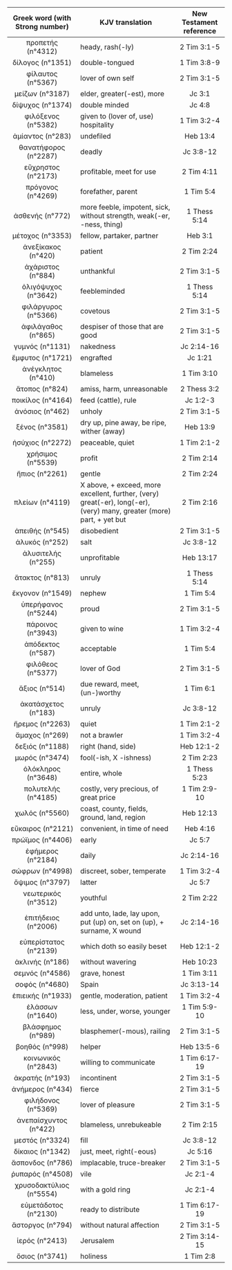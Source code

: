 |Greek word (with Strong number)|KJV translation|New Testament reference|
|:---:|-----|:---:|
προπετής (n°4312)|heady, rash(-ly)|2 Tim 3:1-5|
δίλογος (n°1351)|double-tongued|1 Tim 3:8-9|
φίλαυτος (n°5367)|lover of own self|2 Tim 3:1-5|
μείζων (n°3187)|elder, greater(-est), more|Jc 3:1|
δίψυχος (n°1374)|double minded|Jc 4:8|
φιλόξενος (n°5382)|given to (lover  of, use) hospitality|1 Tim 3:2-4|
ἀμίαντος (n°283)|undefiled|Heb 13:4|
θανατήφορος (n°2287)|deadly|Jc 3:8-12|
εὔχρηστος (n°2173)|profitable, meet for  use|2 Tim 4:11|
πρόγονος (n°4269)|forefather, parent|1 Tim 5:4|
ἀσθενής (n°772)|more feeble,  impotent, sick, without strength, weak(-er, -ness, thing)|1 Thess 5:14|
μέτοχος (n°3353)|fellow, partaker, partner|Heb 3:1|
ἀνεξίκακος (n°420)|patient|2 Tim 2:24|
ἀχάριστος (n°884)|unthankful|2 Tim 3:1-5|
ὀλιγόψυχος (n°3642)|feebleminded|1 Thess 5:14|
φιλάργυρος (n°5366)|covetous|2 Tim 3:1-5|
ἀφιλάγαθος (n°865)|despiser  of those that are good|2 Tim 3:1-5|
γυμνός (n°1131)|nakedness|Jc 2:14-16|
ἔμφυτος (n°1721)|engrafted|Jc 1:21|
ἀνέγκλητος (n°410)|blameless|1 Tim 3:10|
ἄτοπος (n°824)|amiss, harm,  unreasonable|2 Thess 3:2|
ποικίλος (n°4164)|feed  (cattle), rule|Jc 1:2-3|
ἀνόσιος (n°462)|unholy|2 Tim 3:1-5|
ξένος (n°3581)|dry  up, pine away, be ripe, wither (away)|Heb 13:9|
ἡσύχιος (n°2272)|peaceable, quiet|1 Tim 2:1-2|
χρήσιμος (n°5539)|profit|2 Tim 2:14|
ἤπιος (n°2261)|gentle|2 Tim 2:24|
πλείων (n°4119)|X above, + exceed, more  excellent,  further, (very) great(-er), long(-er), (very) many, greater (more)  part, + yet but|2 Tim 2:16|
ἀπειθής (n°545)|disobedient|2 Tim 3:1-5|
ἁλυκός (n°252)|salt|Jc 3:8-12|
ἀλυσιτελής (n°255)|unprofitable|Heb 13:17|
ἄτακτος (n°813)|unruly|1 Thess 5:14|
ἔκγονον (n°1549)|nephew|1 Tim 5:4|
ὑπερήφανος (n°5244)|proud|2 Tim 3:1-5|
πάροινος (n°3943)|given  to wine|1 Tim 3:2-4|
ἀπόδεκτος (n°587)|acceptable|1 Tim 5:4|
φιλόθεος (n°5377)|lover of God|2 Tim 3:1-5|
ἄξιος (n°514)|due reward, meet, (un-)worthy|1 Tim 6:1|
ἀκατάσχετος (n°183)|unruly|Jc 3:8-12|
ἤρεμος (n°2263)|quiet|1 Tim 2:1-2|
ἄμαχος (n°269)|not a brawler|1 Tim 3:2-4|
δεξιός (n°1188)|right (hand, side)|Heb 12:1-2|
μωρός (n°3474)|fool(-ish, X  -ishness)|2 Tim 2:23|
ὁλόκληρος (n°3648)|entire, whole|1 Thess 5:23|
πολυτελής (n°4185)|costly, very precious, of  great price|1 Tim 2:9-10|
χωλός (n°5560)|coast, county, fields, ground,  land, region|Heb 12:13|
εὔκαιρος (n°2121)|convenient, in time  of need|Heb 4:16|
πρώϊμος (n°4406)|early|Jc 5:7|
ἐφήμερος (n°2184)|daily|Jc 2:14-16|
σώφρων (n°4998)|discreet, sober,  temperate|1 Tim 3:2-4|
ὄψιμος (n°3797)|latter|Jc 5:7|
νεωτερικός (n°3512)|youthful|2 Tim 2:22|
ἐπιτήδειος (n°2006)|add  unto, lade, lay upon, put (up) on, set on (up),  + surname, X wound|Jc 2:14-16|
εὐπερίστατος (n°2139)|which doth so  easily beset|Heb 12:1-2|
ἀκλινής (n°186)|without wavering|Heb 10:23|
σεμνός (n°4586)|grave, honest|1 Tim 3:11|
σοφός (n°4680)|Spain|Jc 3:13-14|
ἐπιεικής (n°1933)|gentle,  moderation, patient|1 Tim 3:2-4|
ἐλάσσων (n°1640)|less, under, worse, younger|1 Tim 5:9-10|
βλάσφημος (n°989)|blasphemer(-mous), railing|2 Tim 3:1-5|
βοηθός (n°998)|helper|Heb 13:5-6|
κοινωνικός (n°2843)|willing to  communicate|1 Tim 6:17-19|
ἀκρατής (n°193)|incontinent|2 Tim 3:1-5|
ἀνήμερος (n°434)|fierce|2 Tim 3:1-5|
φιλήδονος (n°5369)|lover of  pleasure|2 Tim 3:1-5|
ἀνεπαίσχυντος (n°422)|blameless, unrebukeable|2 Tim 2:15|
μεστός (n°3324)|fill|Jc 3:8-12|
δίκαιος (n°1342)|just, meet, right(-eous)|Jc 5:16|
ἄσπονδος (n°786)|implacable, truce-breaker|2 Tim 3:1-5|
ῥυπαρός (n°4508)|vile|Jc 2:1-4|
χρυσοδακτύλιος (n°5554)|with a gold ring|Jc 2:1-4|
εὐμετάδοτος (n°2130)|ready to distribute|1 Tim 6:17-19|
ἄστοργος (n°794)|without natural affection|2 Tim 3:1-5|
ἱερός (n°2413)|Jerusalem|2 Tim 3:14-15|
ὅσιος (n°3741)|holiness|1 Tim 2:8|
